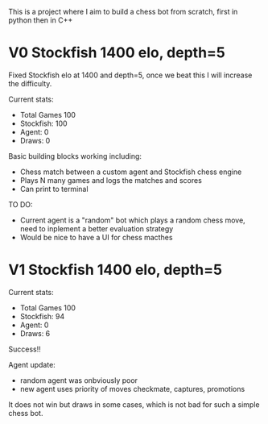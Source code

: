 This is a project where I aim to build a chess bot from scratch, first in python then in C++

# V0 Stockfish 1400 elo, depth=5

Fixed Stockfish elo at 1400 and depth=5, once we beat this I will increase the difficulty.

Current stats:
- Total Games 100
- Stockfish: 100
- Agent: 0
- Draws: 0

Basic building blocks working including:
- Chess match between a custom agent and Stockfish chess engine
- Plays N many games and logs the matches and scores
- Can print to terminal

TO DO:
- Current agent is a "random" bot which plays a random chess move, need to inplement a better evaluation strategy
- Would be nice to have a UI for chess macthes

# V1 Stockfish 1400 elo, depth=5

Current stats:
- Total Games 100
- Stockfish: 94
- Agent: 0
- Draws: 6

Success!!

Agent update:
- random agent was onbviously poor
- new agent uses priority of moves checkmate, captures, promotions

It does not win but draws in some cases, which is not bad for such a simple chess bot.

